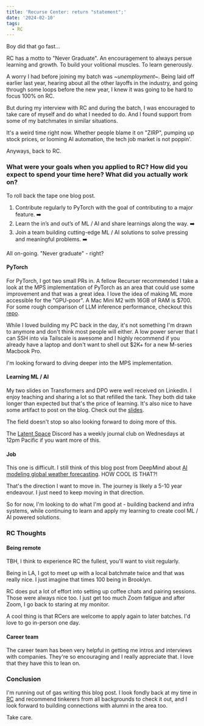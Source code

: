 ```yaml
---
title: 'Recurse Center: return "statement";'
date: '2024-02-10'
tags:
  - RC
---
```


Boy did that go fast...

RC has a motto to "Never Graduate". An encouragement to always persue learning and growth. To build your volitional muscles. To learn generously.

A worry I had before joining my batch was *~unemployment~*. Being laid off earlier last year, hearing about all the other layoffs in the industry, and going through some loops before the new year, I knew it was going to be hard to focus 100% on RC.

But during my interview with RC and during the batch, I was encouraged to take care of myself and do what I needed to do. And I found support from some of my batchmates in similar situations.

It's a weird time right now. Whether people blame it on "ZIRP", pumping up stock prices, or looming AI automation, the tech job market is not poppin'.

Anyways, back to RC.

### What were your goals when you applied to RC? How did you expect to spend your time here? What did you actually work on?

To roll back the tape one blog post.

1. Contribute regularly to PyTorch with the goal of contributing to a major feature. ➡️
1. Learn the in’s and out’s of ML / AI and share learnings along the way. ➡️
1. Join a team building cutting-edge ML / AI solutions to solve pressing and meaningful problems. ➡️

All on-going. "Never graduate" - right?

#### PyTorch

For PyTorch, I got two small PRs in. A fellow Recurser recommended I take a look at the MPS implementation of PyTorch as an area that could use some improvement and that was a great idea. I love the idea of making ML more accessible for the "GPU-poor". A Mac Mini M2 with 16GB of RAM is $700. For some rough comparison of LLM inference performance, checkout this [repo](https://github.com/XiongjieDai/GPU-Benchmarks-on-LLM-Inference).

While I loved building my PC back in the day, it's not something I'm drawn to anymore and don't think most people will either. A low power server that I can SSH into via Tailscale is awesome and I highly recommend if you already have a laptop and don't want to shell out $2K+ for a new M-series Macbook Pro.

I'm looking forward to diving deeper into the MPS implementation.

#### Learning ML / AI

My two slides on Transformers and DPO were well received on LinkedIn. I enjoy teaching and sharing a lot so that refilled the tank. They both did take longer than expected but that's the price of learning. It's also nice to have some artifact to post on the blog. Check out the [slides](/slides).

The field doesn't stop so also looking forward to doing more of this.

The [Latent Space](https://www.latent.space/p/community) Discord has a weekly journal club on Wednesdays at 12pm Pacific if you want more of this.

#### Job

This one is difficult. I still think of this blog post from DeepMind about [AI modeling global weather forecasting](https://deepmind.google/discover/blog/graphcast-ai-model-for-faster-and-more-accurate-global-weather-forecasting/). HOW COOL IS THAT?!

That's the direction I want to move in. The journey is likely a 5-10 year endeavour. I just need to keep moving in that direction.

So for now, I'm looking to do what I'm good at - building backend and infra systems, while continuing to learn and apply my learning to create cool ML / AI powered solutions.

### RC Thoughts

#### Being remote

TBH, I think to experience RC the fullest, you'll want to visit regularly.

Being in LA, I got to meet up with a local batchmate twice and that was really nice. I just imagine that times 100 being in Brooklyn.

RC does put a lot of effort into setting up coffee chats and pairing sessions. Those were always nice too. I just get too much Zoom fatigue and after Zoom, I go back to staring at my monitor.

A cool thing is that RCers are welcome to apply again to later batches. I'd love to go in-person one day.

#### Career team

The career team has been very helpful in getting me intros and interviews with companies. They're so encouraging and I really appreciate that. I love that they have this to lean on.

### Conclusion

I'm running out of gas writing this blog post. I look fondly back at my time in [RC](https://www.recurse.com/) and recommend tinkerers from all backgrounds to check it out, and I look forward to building connections with alumni in the area too.

Take care.
